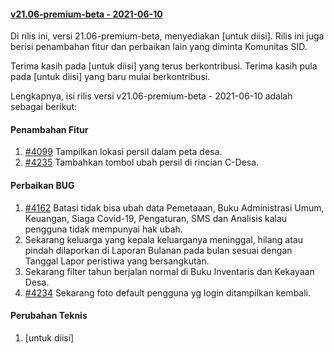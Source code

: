 #### [v21.06-premium-beta - 2021-06-10](https://github.com/OpenSID/premium/compare/v21.05-premium...rilis-dev)

Di rilis ini, versi 21.06-premium-beta, menyediakan [untuk diisi]. Rilis ini juga berisi penambahan fitur dan perbaikan lain yang diminta Komunitas SID.

Terima kasih pada [untuk diisi] yang terus berkontribusi. Terima kasih pula pada [untuk diisi] yang baru mulai berkontribusi.

Lengkapnya, isi rilis versi v21.06-premium-beta - 2021-06-10 adalah sebagai berikut:


#### Penambahan Fitur
1. [#4099](https://github.com/OpenSID/OpenSID/issues/4099) Tampilkan lokasi persil dalam peta desa.
2. [#4235](https://github.com/OpenSID/OpenSID/issues/4235) Tambahkan tombol ubah persil di rincian C-Desa.


#### Perbaikan BUG
1. [#4162](https://github.com/OpenSID/OpenSID/issues/4162) Batasi tidak bisa ubah data Pemetaaan, Buku Administrasi Umum, Keuangan, Siaga Covid-19, Pengaturan, SMS dan Analisis kalau pengguna tidak mempunyai hak ubah.
2. Sekarang keluarga yang kepala keluarganya meninggal, hilang atau pindah dilaporkan di Laporan Bulanan pada bulan sesuai dengan Tanggal Lapor peristiwa yang bersangkutan.
3. Sekarang filter tahun berjalan normal di Buku Inventaris dan Kekayaan Desa.
4. [#4234](https://github.com/OpenSID/OpenSID/issues/4234) Sekarang foto default pengguna yg login ditampilkan kembali.


#### Perubahan Teknis
1. [untuk diisi]